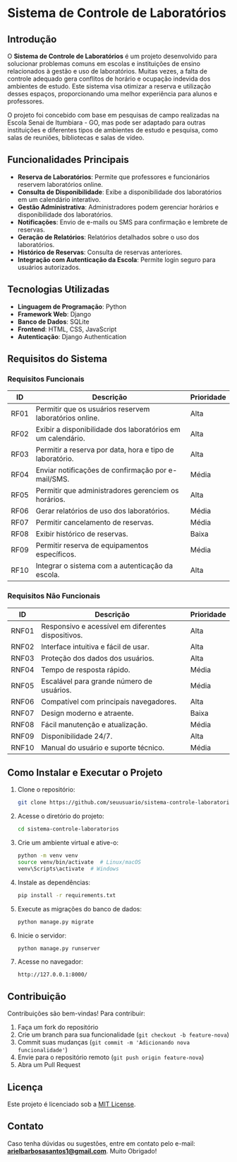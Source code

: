 # Sistema de Controle de Laboratórios

## Introdução

O **Sistema de Controle de Laboratórios** é um projeto desenvolvido para solucionar problemas comuns em escolas e instituições de ensino relacionados à gestão e uso de laboratórios. Muitas vezes, a falta de controle adequado gera conflitos de horário e ocupação indevida dos ambientes de estudo. Este sistema visa otimizar a reserva e utilização desses espaços, proporcionando uma melhor experiência para alunos e professores.

O projeto foi concebido com base em pesquisas de campo realizadas na Escola Senai de Itumbiara - GO, mas pode ser adaptado para outras instituições e diferentes tipos de ambientes de estudo e pesquisa, como salas de reuniões, bibliotecas e salas de vídeo.

## Funcionalidades Principais
- **Reserva de Laboratórios**: Permite que professores e funcionários reservem laboratórios online.
- **Consulta de Disponibilidade**: Exibe a disponibilidade dos laboratórios em um calendário interativo.
- **Gestão Administrativa**: Administradores podem gerenciar horários e disponibilidade dos laboratórios.
- **Notificações**: Envio de e-mails ou SMS para confirmação e lembrete de reservas.
- **Geração de Relatórios**: Relatórios detalhados sobre o uso dos laboratórios.
- **Histórico de Reservas**: Consulta de reservas anteriores.
- **Integração com Autenticação da Escola**: Permite login seguro para usuários autorizados.

## Tecnologias Utilizadas
- **Linguagem de Programação**: Python
- **Framework Web**: Django
- **Banco de Dados**: SQLite
- **Frontend**: HTML, CSS, JavaScript
- **Autenticação**: Django Authentication

## Requisitos do Sistema
### Requisitos Funcionais
| ID  | Descrição | Prioridade |
| --- | --------- | ---------- |
| RF01 | Permitir que os usuários reservem laboratórios online. | Alta |
| RF02 | Exibir a disponibilidade dos laboratórios em um calendário. | Alta |
| RF03 | Permitir a reserva por data, hora e tipo de laboratório. | Alta |
| RF04 | Enviar notificações de confirmação por e-mail/SMS. | Média |
| RF05 | Permitir que administradores gerenciem os horários. | Alta |
| RF06 | Gerar relatórios de uso dos laboratórios. | Média |
| RF07 | Permitir cancelamento de reservas. | Média |
| RF08 | Exibir histórico de reservas. | Baixa |
| RF09 | Permitir reserva de equipamentos específicos. | Média |
| RF10 | Integrar o sistema com a autenticação da escola. | Alta |

### Requisitos Não Funcionais
| ID  | Descrição | Prioridade |
| --- | --------- | ---------- |
| RNF01 | Responsivo e acessível em diferentes dispositivos. | Alta |
| RNF02 | Interface intuitiva e fácil de usar. | Alta |
| RNF03 | Proteção dos dados dos usuários. | Alta |
| RNF04 | Tempo de resposta rápido. | Média |
| RNF05 | Escalável para grande número de usuários. | Média |
| RNF06 | Compatível com principais navegadores. | Alta |
| RNF07 | Design moderno e atraente. | Baixa |
| RNF08 | Fácil manutenção e atualização. | Média |
| RNF09 | Disponibilidade 24/7. | Alta |
| RNF10 | Manual do usuário e suporte técnico. | Média |

## Como Instalar e Executar o Projeto
1. Clone o repositório:
   ```sh
   git clone https://github.com/seuusuario/sistema-controle-laboratorios.git
   ```
2. Acesse o diretório do projeto:
   ```sh
   cd sistema-controle-laboratorios
   ```
3. Crie um ambiente virtual e ative-o:
   ```sh
   python -m venv venv
   source venv/bin/activate  # Linux/macOS
   venv\Scripts\activate  # Windows
   ```
4. Instale as dependências:
   ```sh
   pip install -r requirements.txt
   ```
5. Execute as migrações do banco de dados:
   ```sh
   python manage.py migrate
   ```
6. Inicie o servidor:
   ```sh
   python manage.py runserver
   ```
7. Acesse no navegador:
   ```
   http://127.0.0.1:8000/
   ```

## Contribuição
Contribuições são bem-vindas! Para contribuir:
1. Faça um fork do repositório
2. Crie um branch para sua funcionalidade (`git checkout -b feature-nova`)
3. Commit suas mudanças (`git commit -m 'Adicionando nova funcionalidade'`)
4. Envie para o repositório remoto (`git push origin feature-nova`)
5. Abra um Pull Request

## Licença
Este projeto é licenciado sob a [MIT License](LICENSE).

## Contato
Caso tenha dúvidas ou sugestões, entre em contato pelo e-mail: **arielbarbosasantos1@gmail.com**.
Muito Obrigado!
